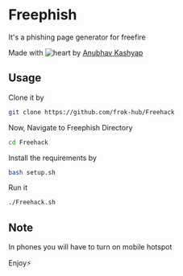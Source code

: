 # Freephish
It's a phishing page generator for freefire

Made with ![heart](https://cloud.githubusercontent.com/assets/4301109/16754758/82e3a63c-4813-11e6-9430-6015d98aeaab.png) by <a href=https://instagram.com/anubhavanonymous>Anubhav Kashyap</a>

## Usage
Clone it by
```bash
git clone https://github.com/frok-hub/Freehack
```
Now, Navigate to Freephish Directory
```bash
cd Freehack
```
Install the requirements by
```bash
bash setup.sh
```
Run it 
```bash
./Freehack.sh
```

## Note
In phones you will have to turn on mobile hotspot

Enjoy⚡


